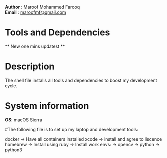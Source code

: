 **Author** : Maroof Mohammed Farooq  
**Email**  : maroofmf@gmail.com  

# Tools and Dependencies
** New one mins updatest **

# Description

The shell file installs all tools and dependencies to boost my development cycle.

# System information
**OS**: macOS Sierra


#The following file is to set up my laptop and development tools:

docker -> Have all containers installed
xcode -> install and agree to liscence
homebrew -> Install using ruby
    -> Install work envs: 
        -> opencv
        -> python
        -> python3


